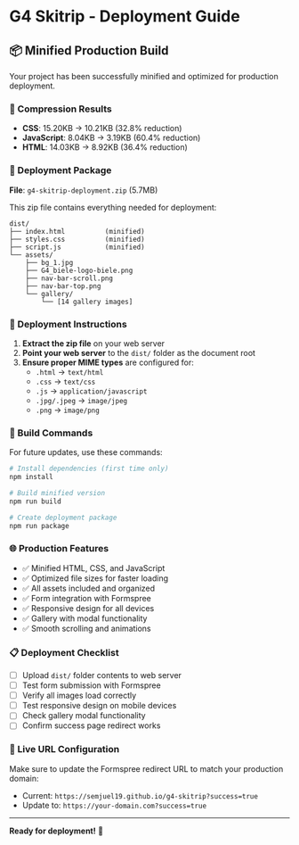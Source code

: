# G4 Skitrip - Deployment Guide

## 📦 Minified Production Build

Your project has been successfully minified and optimized for production deployment.

### 🎯 Compression Results

- **CSS**: 15.20KB → 10.21KB (32.8% reduction)
- **JavaScript**: 8.04KB → 3.19KB (60.4% reduction)  
- **HTML**: 14.03KB → 8.92KB (36.4% reduction)

### 📁 Deployment Package

**File**: `g4-skitrip-deployment.zip` (5.7MB)

This zip file contains everything needed for deployment:

```
dist/
├── index.html          (minified)
├── styles.css          (minified)
├── script.js           (minified)
└── assets/
    ├── bg_1.jpg
    ├── G4_biele-logo-biele.png
    ├── nav-bar-scroll.png
    ├── nav-bar-top.png
    └── gallery/
        └── [14 gallery images]
```

### 🚀 Deployment Instructions

1. **Extract the zip file** on your web server
2. **Point your web server** to the `dist/` folder as the document root
3. **Ensure proper MIME types** are configured for:
   - `.html` → `text/html`
   - `.css` → `text/css`
   - `.js` → `application/javascript`
   - `.jpg/.jpeg` → `image/jpeg`
   - `.png` → `image/png`

### 🔧 Build Commands

For future updates, use these commands:

```bash
# Install dependencies (first time only)
npm install

# Build minified version
npm run build

# Create deployment package
npm run package
```

### 🌐 Production Features

- ✅ Minified HTML, CSS, and JavaScript
- ✅ Optimized file sizes for faster loading
- ✅ All assets included and organized
- ✅ Form integration with Formspree
- ✅ Responsive design for all devices
- ✅ Gallery with modal functionality
- ✅ Smooth scrolling and animations

### 📋 Deployment Checklist

- [ ] Upload `dist/` folder contents to web server
- [ ] Test form submission with Formspree
- [ ] Verify all images load correctly
- [ ] Test responsive design on mobile devices
- [ ] Check gallery modal functionality
- [ ] Confirm success page redirect works

### 🔗 Live URL Configuration

Make sure to update the Formspree redirect URL to match your production domain:
- Current: `https://semjuel19.github.io/g4-skitrip?success=true`
- Update to: `https://your-domain.com?success=true`

---

**Ready for deployment!** 🎉